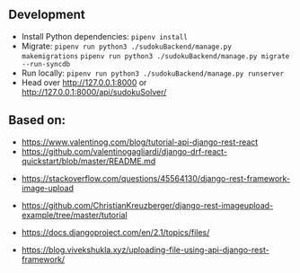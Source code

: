 ## Development

* Install Python dependencies: `pipenv install`
* Migrate: 
    `pipenv run python3 ./sudokuBackend/manage.py makemigrations`
    `pipenv run python3 ./sudokuBackend/manage.py migrate --run-syncdb`
* Run locally: `pipenv run python3 ./sudokuBackend/manage.py runserver`
* Head over http://127.0.0.1:8000 or http://127.0.0.1:8000/api/sudokuSolver/


## Based on:

* https://www.valentinog.com/blog/tutorial-api-django-rest-react
* https://github.com/valentinogagliardi/django-drf-react-quickstart/blob/master/README.md
+ https://stackoverflow.com/questions/45564130/django-rest-framework-image-upload
* https://github.com/ChristianKreuzberger/django-rest-imageupload-example/tree/master/tutorial
* https://docs.djangoproject.com/en/2.1/topics/files/

* https://blog.vivekshukla.xyz/uploading-file-using-api-django-rest-framework/

